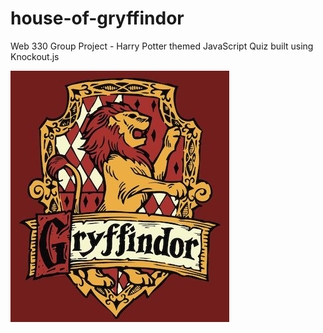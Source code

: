 # house-of-gryffindor
Web 330 Group Project - Harry Potter themed JavaScript Quiz built using Knockout.js

![gryffindor](img/gryffindor.jpg)


